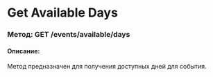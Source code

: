 # Get Available Days

### Метод: GET /events/available/days

#### Описание:
Метод предназначен для получения доступных дней для события.

<api-endpoint openapi-path="../openapi.json" endpoint="/events/available/days" method="get"/>